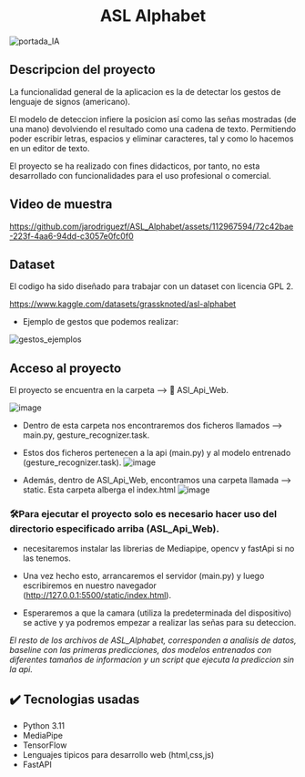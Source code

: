 <h1 align="center"> ASL Alphabet </h1>

![portada_IA](https://github.com/jarodriguezf/ASL_Alphabet/assets/112967594/4a9f3327-d0a8-40b7-b6e3-552d78af7b2e)

<h2> Descripcion del proyecto</h2>

La funcionalidad general de la aplicacion es la de detectar los gestos de lenguaje de signos (americano).

El modelo de deteccion infiere la posicion así como las señas mostradas (de una mano) devolviendo el resultado
como una cadena de texto. Permitiendo poder escribir letras, espacios y eliminar caracteres, tal y como lo hacemos en un editor de texto.

El proyecto se ha realizado con fines didacticos, por tanto, no esta desarrollado con funcionalidades para el uso profesional o comercial.


<h2>Video de muestra</h2>

  

https://github.com/jarodriguezf/ASL_Alphabet/assets/112967594/72c42bae-223f-4aa6-94dd-c3057e0fc0f0

<h2>Dataset</h2>
El codigo ha sido diseñado para trabajar con un dataset con licencia GPL 2.

https://www.kaggle.com/datasets/grassknoted/asl-alphabet

- Ejemplo de gestos que podemos realizar:
  
![gestos_ejemplos](https://github.com/jarodriguezf/ASL_Alphabet/assets/112967594/6944ecc3-b4a4-48af-9320-ce0a5aef27a3)


<h2>Acceso al proyecto</h2>

El proyecto se encuentra en la carpeta --> 📁 ASl_Api_Web.

![image](https://github.com/jarodriguezf/ASL_Alphabet/assets/112967594/67b32687-a4d6-496f-9a51-c31682254a2f)

- Dentro de esta carpeta nos encontraremos dos ficheros llamados --> main.py, gesture_recognizer.task.
- Estos dos ficheros pertenecen a la api (main.py) y al modelo entrenado (gesture_recognizer.task).
![image](https://github.com/jarodriguezf/ASL_Alphabet/assets/112967594/0fac1223-78d0-48bc-a2a7-96815f4652e5)

- Además, dentro de ASl_Api_Web, encontramos una carpeta llamada --> static. Esta carpeta alberga el index.html
![image](https://github.com/jarodriguezf/ASL_Alphabet/assets/112967594/fb22f13c-21b3-402d-ab50-b1c7b022a5a9)



<h3>🛠️<b>Para ejecutar el proyecto solo es necesario hacer uso del directorio especificado arriba (ASL_Api_Web).</b></h3>

  - necesitaremos instalar las librerias de Mediapipe, opencv y fastApi si no las tenemos.
  
  - Una vez hecho esto, arrancaremos el servidor (main.py) y luego escribiremos en nuestro navegador (http://127.0.0.1:5500/static/index.html).
    
  - Esperaremos a que la camara (utiliza la predeterminada del dispositivo) se active y ya podremos empezar a realizar las señas para su deteccion.


<i>El resto de los archivos de ASL_Alphabet, corresponden a analisis de datos, baseline con las primeras predicciones, 
dos modelos entrenados con diferentes tamaños de informacion y un script que ejecuta la prediccion sin la api.</i>


<h2>✔️ Tecnologias usadas</h2>

- Python 3.11
- MediaPipe
- TensorFlow
- Lenguajes tipicos para desarrollo web (html,css,js)
- FastAPI



